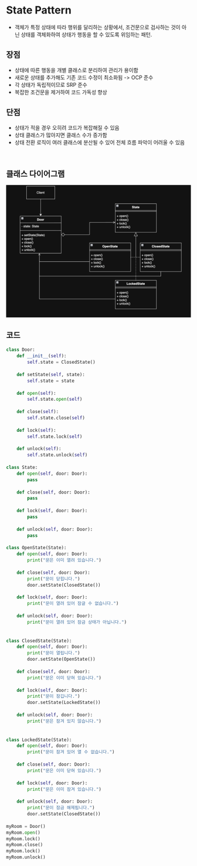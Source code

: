 # State Pattern

- 객체가 특정 상태에 따라 행위를 달리하는 상황에서, 조건문으로 검사하는 것이 아닌 상태를 객체화하여 상태가 행동을 할 수 있도록 위임하는 패턴.

## 장점

- 상태에 따른 행동을 개별 클래스로 분리하여 관리가 용이함
- 새로운 상태를 추가해도 기존 코드 수정이 최소화됨 -> OCP 준수
- 각 상태가 독립적이므로 SRP 준수
- 복잡한 조건문을 제거하여 코드 가독성 향상

## 단점

- 상태가 적을 경우 오히려 코드가 복잡해질 수 있음
- 상태 클래스가 많아지면 클래스 수가 증가함
- 상태 전환 로직이 여러 클래스에 분산될 수 있어 전체 흐름 파악이 어려울 수 있음

<br>

## 클래스 다이어그램

![img](/img/state.png)

## 코드

```py
class Door:
    def __init__(self):
        self.state = ClosedState()

    def setState(self, state):
        self.state = state

    def open(self):
        self.state.open(self)

    def close(self):
        self.state.close(self)

    def lock(self):
        self.state.lock(self)

    def unlock(self):
        self.state.unlock(self)

class State:
    def open(self, door: Door):
        pass

    def close(self, door: Door):
        pass

    def lock(self, door: Door):
        pass

    def unlock(self, door: Door):
        pass

class OpenState(State):
    def open(self, door: Door):
        print("문은 이미 열려 있습니다.")

    def close(self, door: Door):
        print("문이 닫힙니다.")
        door.setState(ClosedState())

    def lock(self, door: Door):
        print("문이 열려 있어 잠글 수 없습니다.")

    def unlock(self, door: Door):
        print("문이 열려 있어 잠금 상태가 아닙니다.")


class ClosedState(State):
    def open(self, door: Door):
        print("문이 열립니다.")
        door.setState(OpenState())

    def close(self, door: Door):
        print("문은 이미 닫혀 있습니다.")

    def lock(self, door: Door):
        print("문이 잠깁니다.")
        door.setState(LockedState())

    def unlock(self, door: Door):
        print("문은 잠겨 있지 않습니다.")


class LockedState(State):
    def open(self, door: Door):
        print("문이 잠겨 있어 열 수 없습니다.")

    def close(self, door: Door):
        print("문은 이미 닫혀 있습니다.")

    def lock(self, door: Door):
        print("문은 이미 잠겨 있습니다.")

    def unlock(self, door: Door):
        print("문이 잠금 해제됩니다.")
        door.setState(ClosedState())

myRoom = Door()
myRoom.open()
myRoom.lock()
myRoom.close()
myRoom.lock()
myRoom.unlock()
```
